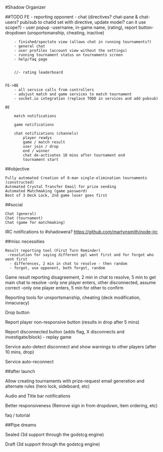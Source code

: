 #Shadow Organizer

##TODO
	FE
		- reporting opponent
		- chat (directives? chat-pane & chat-users? pub/sub to chatId set with directive, update model? can it use scope?)
		- user popup
			-username, in-game name, (rating), report button-dropdown (unsportsmanship, cheating, inactive)

		- finished/spectate view (allows chat in running tournaments?)
		- general chat
		- user profiles (account view without the settings)
		- running tournament status on tournaments screen
		- help/faq page


		//- rating leaderboard


	FE->BE
		- all service calls from controllers
		- adujust match and game services to match tournament
		- socket.io integration (replace TODO in services and add pubsub)

	BE

		match notifications

		game notifications

		chat notifications (channels)
			player readys
			game / match result
			user join / drop
			end / winner
			chat de-activates 10 mins after tournament end
			tournament start



 ##objective

	Fully automated Creation of 8-man single-elimination tournaments (constructed)
	Automated Crystal Transfer Email for prize sending
	Automated Matchmaking (game password)
	Best of 3 Deck Lock, 2nd game loser goes first


##social

	Chat (general)
	Chat (tournament)
	Chat (game for matchmaking)

IRC notifications to #shadowera? https://github.com/martynsmith/node-irc


##misc necessities

	Result reporting tool (First Turn Reminder)
	 -resolution for saying different ppl went first and for forgot who went first
	  - differences, 2 min in chat to resolve - then random
	  - forgot, use opponent, both forgot, random

Game result reporting disagreement, 2 min in chat to resolve, 5 min to get main chat to resolve
	 -only one player enters, other disconnected, assume correct
	 -only one player enters, 5 min for other to confirm

Reporting tools for unsportsmanship, cheating (deck modification, innacuracy)

Drop button

Report player non-responsive button (results in drop after 5 mins)

Report disconnected button (adds flag, X disconnects and investigate/block) - replay game

Service auto-detect disconnect and show warnings to other players (after 10 mins, drop)

Service auto-reconnect



##after launch

Allow creating tournaments with prize-request email generation and alternate rules
(hero lock, sideboard, etc)

Audio and Title bar notifications

Better responsiveness (Remove sign in from dropdown, item ordering, etc)

faq / tutorial


##Pipe dreams

Sealed (3d support through the godstcg engine)

Draft (3d support through the godstcg engine)
